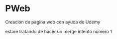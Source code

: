 # PWeb
Creación de pagina web con ayuda de Udemy 

estare tratando de hacer un merge intento numero 1